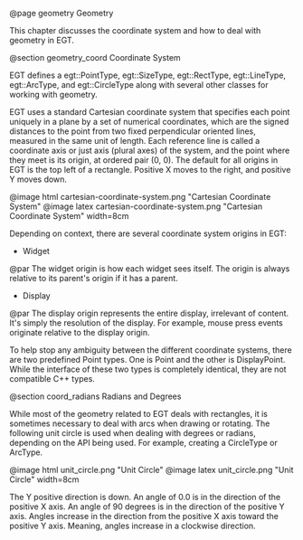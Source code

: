  @page geometry Geometry

This chapter discusses the coordinate system and how to deal with geometry in EGT.

@section geometry_coord Coordinate System

EGT defines a egt::PointType, egt::SizeType, egt::RectType, egt::LineType,
egt::ArcType, and egt::CircleType along with several other classes for working
with geometry.

EGT uses a standard Cartesian coordinate system that specifies each point
uniquely in a plane by a set of numerical coordinates, which are the signed
distances to the point from two fixed perpendicular oriented lines, measured in
the same unit of length. Each reference line is called a coordinate axis or just
axis (plural axes) of the system, and the point where they meet is its origin,
at ordered pair (0, 0).  The default for all origins in EGT is the top left of a
rectangle. Positive X moves to the right, and positive Y moves down.

@image html cartesian-coordinate-system.png "Cartesian Coordinate System"
@image latex cartesian-coordinate-system.png "Cartesian Coordinate System" width=8cm

Depending on context, there are several coordinate system origins in EGT:

- Widget

@par
The widget origin is how each widget sees itself.  The origin is always relative
to its parent's origin if it has a parent.

- Display

@par
The display origin represents the entire display, irrelevant of content.  It's
simply the resolution of the display.  For example, mouse press events originate
relative to the display origin.

To help stop any ambiguity between the different coordinate systems, there are
two predefined Point types.  One is Point and the other is
DisplayPoint.  While the interface of these two types is completely
identical, they are not compatible C++ types.

@section coord_radians Radians and Degrees

While most of the geometry related to EGT deals with rectangles, it is sometimes
necessary to deal with arcs when drawing or rotating.  The following unit circle
is used when dealing with degrees or radians, depending on the API being used.
For example, creating a CircleType or ArcType.

@image html unit_circle.png "Unit Circle"
@image latex unit_circle.png "Unit Circle" width=8cm

The Y positive direction is down.  An angle of 0.0 is in the direction of the
positive X axis. An angle of 90 degrees is in the direction of the positive Y
axis. Angles increase in the direction from the positive X axis toward the
positive Y axis. Meaning, angles increase in a clockwise direction.
